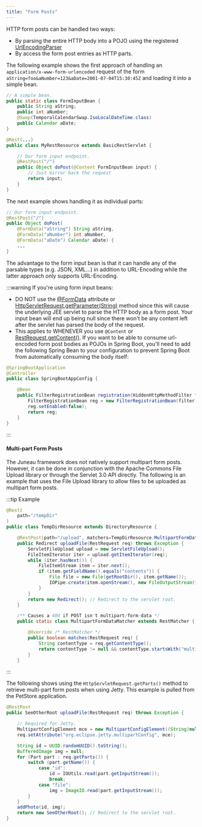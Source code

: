 ```yaml
---
title: "Form Posts"
---
```


HTTP form posts can be handled two ways:

- By parsing the entire HTTP body into a POJO using the registered [UrlEncodingParser](API_DOCS/org/apache/juneau/urlencoding/UrlEncodingParser.html)
- By access the form post entries as HTTP parts.

The following example shows the first approach of handling an `application/x-www-form-urlencoded` request of the form `aString=foo&aNumber=123&aDate=2001-07-04T15:30:45Z` and loading it into a simple bean.

```java
// A simple bean.
public static class FormInputBean {
    public String aString;
    public int aNumber;
    @Swap(TemporalCalendarSwap.IsoLocalDateTime.class)
    public Calendar aDate;
}
```

```java
@Rest(...)
public class MyRestResource extends BasicRestServlet {

    // Our form input endpoint.
    @RestPost("/")
    public Object doPost(@Content FormInputBean input) {
        // Just mirror back the request
        return input;
    }
}
```

The next example shows handling it as individual parts:

```java
// Our form input endpoint.
@RestPost("/")
public Object doPost(
    @FormData("aString") String aString,
    @FormData("aNumber") int aNumber,
    @FormData("aDate") Calendar aDate) {
    ...
}
```

The advantage to the form input bean is that it can handle any of the parsable types (e.g.
JSON, XML...) in addition to URL-Encoding while the latter approach only supports URL-Encoding.

:::warning
If you're using form input beans:

- DO NOT use the [@FormData](API_DOCS/org/apache/juneau/http/annotation/FormData.html) attribute or [HttpServletRequest.getParameter(String)](API_DOCS/jakarta/servlet/http/HttpServletRequest.html#getParameter(String)) method since this will cause the underlying JEE servlet to parse the HTTP body as a form post. Your input bean will end up being null since there won't be any content left after the servlet has parsed the body of the request.
- This applies to WHENEVER you use `@Content` or [RestRequest.getContent()](API_DOCS/org/apache/juneau/rest/RestRequest.html#getContent()). If you want to be able to consume url-encoded form post bodies as POJOs in Spring Boot, you'll need to add the following Spring Bean to your configuration to prevent Spring Boot from automatically consuming the body itself:

```java
@SpringBootApplication
@Controller
public class SpringBootAppConfig {

    @Bean
    public FilterRegistrationBean registration(HiddenHttpMethodFilter filter) {
        FilterRegistrationBean reg = new FilterRegistrationBean(filter);
        reg.setEnabled(false);
        return reg;
    }
}
```
:::

#### Multi-part Form Posts

The Juneau framework does not natively support multipart form posts.
However, it can be done in conjunction with the Apache Commons File Upload library or through the Servlet 3.0 API
directly.
The following is an example that uses the File Upload library to allow files to be uploaded as multipart form posts.

:::tip Example
```java
@Rest(
    path="/tempDir"
)
public class TempDirResource extends DirectoryResource {

    @RestPost(path="/upload", matchers=TempDirResource.MultipartFormDataMatcher.class)
    public Redirect uploadFile(RestRequest req) throws Exception {
        ServletFileUpload upload = new ServletFileUpload();
        FileItemIterator iter = upload.getItemIterator(req);
        while (iter.hasNext()) {
            FileItemStream item = iter.next();
            if (item.getFieldName().equals("contents")) {
                File file = new File(getRootDir(), item.getName());
                IOPipe.create(item.openStream(), new FileOutputStream(file)).closeOut().run();
            }
        }
        return new Redirect(); // Redirect to the servlet root.
    }

    /** Causes a 404 if POST isn't multipart/form-data */
    public static class MultipartFormDataMatcher extends RestMatcher {

        @Override /* RestMatcher */
        public boolean matches(RestRequest req) {
            String contentType = req.getContentType();
            return contentType != null && contentType.startsWith("multipart/form-data");
        }
    }
```
:::

The following shows using the `HttpServletRequest.getParts()` method to retrieve multi-part form posts when using Jetty.
This example is pulled from the PetStore application.

```java
@RestPost
public SeeOtherRoot uploadFile(RestRequest req) throws Exception {

    // Required for Jetty.
    MultipartConfigElement mce = new MultipartConfigElement((String)null);
    req.setAttribute("org.eclipse.jetty.multipartConfig", mce);

    String id = UUID.randomUUID().toString();
    BufferedImage img = null;
    for (Part part : req.getParts()) {
        switch (part.getName()) {
            case "id":
                id = IOUtils.read(part.getInputStream());
                break;
            case "file":
                img = ImageIO.read(part.getInputStream());
        }
    }
    addPhoto(id, img);
    return new SeeOtherRoot(); // Redirect to the servlet root.
}
```